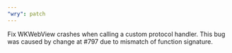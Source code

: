 ```yaml
---
"wry": patch
---
```


Fix WKWebView crashes when calling a custom protocol handler. This bug was caused by change at #797 due to mismatch of function signature.
